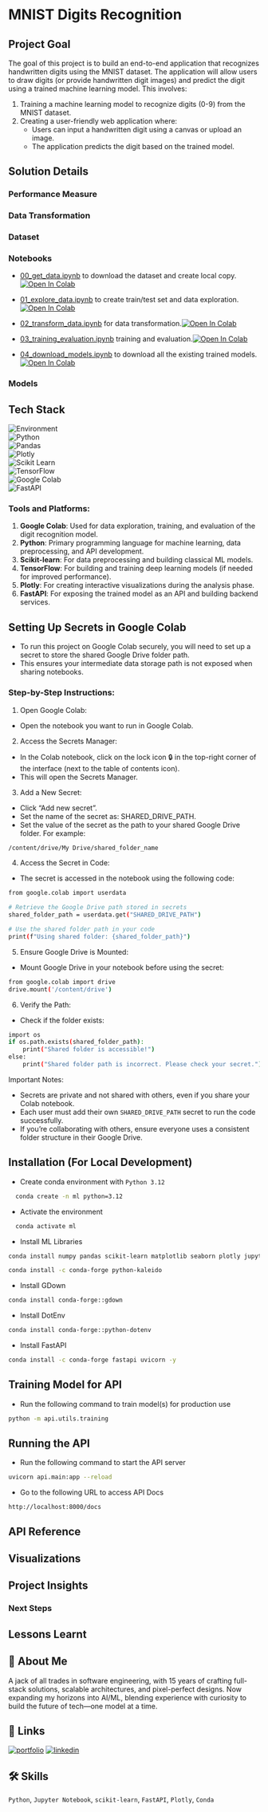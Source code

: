 # MNIST Digits Recognition

## Project Goal

The goal of this project is to build an end-to-end application that recognizes handwritten digits using the MNIST dataset. The application will allow users to draw digits (or provide handwritten digit images) and predict the digit using a trained machine learning model. This involves:
1. Training a machine learning model to recognize digits (0-9) from the MNIST dataset.
1. Creating a user-friendly web application where:
	* Users can input a handwritten digit using a canvas or upload an image.
	* The application predicts the digit based on the trained model.

## Solution Details

### Performance Measure

### Data Transformation

### Dataset

### Notebooks
* [00_get_data.ipynb](https://github.com/gaurangdave/mnist_digits_recognition/blob/main/notebooks/00_get_data.ipynb) to download the dataset and create local copy. <a href="https://colab.research.google.com/github/gaurangdave/mnist_digits_recognition/blob/main/notebooks/00_get_data.ipynb" target="_blank"><img src="https://colab.research.google.com/assets/colab-badge.svg" alt="Open In Colab"/></a>

* [01_explore_data.ipynb](https://github.com/gaurangdave/mnist_digits_recognition/blob/main/notebooks/01_explore_data.ipynb) to create train/test set and data exploration.<a href="https://colab.research.google.com/github/gaurangdave/mnist_digits_recognition/blob/main/notebooks/01_explore_data.ipynb" target="_blank"><img src="https://colab.research.google.com/assets/colab-badge.svg" alt="Open In Colab"/></a>

* [02_transform_data.ipynb](https://github.com/gaurangdave/mnist_digits_recognition/blob/main/notebooks/02_transform_data.ipynb) for data transformation.<a href="https://colab.research.google.com/github/gaurangdave/mnist_digits_recognition/blob/main/notebooks/02_transform_data.ipynb" target="_blank"><img src="https://colab.research.google.com/assets/colab-badge.svg" alt="Open In Colab"/></a>

* [03_training_evaluation.ipynb](https://github.com/gaurangdave/mnist_digits_recognition/blob/main/notebooks/03_training_evaluation.ipynb) training and evaluation.<a href="https://colab.research.google.com/github/gaurangdave/mnist_digits_recognition/blob/main/notebooks/03_training_evaluation.ipynb" target="_blank"><img src="https://colab.research.google.com/assets/colab-badge.svg" alt="Open In Colab"/></a>

* [04_download_models.ipynb](https://github.com/gaurangdave/mnist_digits_recognition/blob/main/notebooks/04_download_models.ipynb) to download all the existing trained models.<a href="https://colab.research.google.com/github/gaurangdave/mnist_digits_recognition/blob/main/notebooks/04_download_models.ipynb" target="_blank"><img src="https://colab.research.google.com/assets/colab-badge.svg" alt="Open In Colab"/></a>

### Models

## Tech Stack

![Environment](https://img.shields.io/badge/Environment-Google_Colab-FCC624?logo=googlecolab&style=for-the-badge)  
![Python](https://img.shields.io/badge/Python-3.12.2-FFD43B?logo=Python&logoColor=blue&style=for-the-badge)  
![Pandas](https://img.shields.io/badge/Pandas-2.2.2-2C2D72?logo=Pandas&logoColor=2C2D72&style=for-the-badge)  
![Plotly](https://img.shields.io/badge/Plotly-5.24.1-239120?logo=Plotly&logoColor=239120&style=for-the-badge)  
![Scikit Learn](https://img.shields.io/badge/scikit_learn-1.5.1-F7931E?logo=scikit-learn&logoColor=F7931E&style=for-the-badge)  
![TensorFlow](https://img.shields.io/badge/TensorFlow-2.12.0-FF6F00?logo=TensorFlow&logoColor=FF6F00&style=for-the-badge)  
![Google Colab](https://img.shields.io/badge/Notebook-Google_Colab-FCC624?logo=googlecolab&style=for-the-badge)  
![FastAPI](https://img.shields.io/badge/FastAPI-0.115.0-109989?logo=Fastapi&logoColor=109989&style=for-the-badge)  

### Tools and Platforms:
1. **Google Colab**: Used for data exploration, training, and evaluation of the digit recognition model.  
2. **Python**: Primary programming language for machine learning, data preprocessing, and API development.  
3. **Scikit-learn**: For data preprocessing and building classical ML models.  
4. **TensorFlow**: For building and training deep learning models (if needed for improved performance).  
5. **Plotly**: For creating interactive visualizations during the analysis phase.  
6. **FastAPI**: For exposing the trained model as an API and building backend services.  


## Setting Up Secrets in Google Colab

* To run this project on Google Colab securely, you will need to set up a secret to store the shared Google Drive folder path. 
* This ensures your intermediate data storage path is not exposed when sharing notebooks.

### Step-by-Step Instructions:

1. Open Google Colab:
* Open the notebook you want to run in Google Colab.
2. Access the Secrets Manager:
* In the Colab notebook, click on the lock icon 🔒 in the top-right corner of the interface (next to the table of contents icon).
* This will open the Secrets Manager.
3. Add a New Secret:
* Click “Add new secret”.
* Set the name of the secret as: SHARED_DRIVE_PATH.
* Set the value of the secret as the path to your shared Google Drive folder. For example:
```bash
/content/drive/My Drive/shared_folder_name
```
4. Access the Secret in Code:
* The secret is accessed in the notebook using the following code:

```bash
from google.colab import userdata

# Retrieve the Google Drive path stored in secrets
shared_folder_path = userdata.get("SHARED_DRIVE_PATH")

# Use the shared folder path in your code
print(f"Using shared folder: {shared_folder_path}")
```
5. Ensure Google Drive is Mounted:
* Mount Google Drive in your notebook before using the secret:

```bash
from google.colab import drive
drive.mount('/content/drive')
```

6. Verify the Path:
* Check if the folder exists:

```bash
import os
if os.path.exists(shared_folder_path):
    print("Shared folder is accessible!")
else:
    print("Shared folder path is incorrect. Please check your secret.")
```
Important Notes:

* Secrets are private and not shared with others, even if you share your Colab notebook.
* Each user must add their own `SHARED_DRIVE_PATH` secret to run the code successfully.
* If you’re collaborating with others, ensure everyone uses a consistent folder structure in their Google Drive.

## Installation (For Local Development)

- Create conda environment with `Python 3.12`

```bash
  conda create -n ml python=3.12
```

- Activate the environment

```bash
  conda activate ml
```

- Install ML Libraries

```bash
conda install numpy pandas scikit-learn matplotlib seaborn plotly jupyter ipykernel -y
```

```bash
conda install -c conda-forge python-kaleido
```

- Install GDown
```bash
conda install conda-forge::gdown
```

- Install DotEnv
```bash
conda install conda-forge::python-dotenv
```

- Install FastAPI

```bash
conda install -c conda-forge fastapi uvicorn -y
```
## Training Model for API
* Run the following command to train model(s) for production use
```bash
python -m api.utils.training
```
## Running the API
* Run the following command to start the API server

```bash
uvicorn api.main:app --reload
```

* Go to the following URL to access API Docs
```URL
http://localhost:8000/docs
```

## API Reference

## Visualizations

## Project Insights

### Next Steps

## Lessons Learnt

## 🚀 About Me

A jack of all trades in software engineering, with 15 years of crafting full-stack solutions, scalable architectures, and pixel-perfect designs. Now expanding my horizons into AI/ML, blending experience with curiosity to build the future of tech—one model at a time.

## 🔗 Links

[![portfolio](https://img.shields.io/badge/my_portfolio-000?style=for-the-badge&logo=ko-fi&logoColor=white)](https://gaurangdave.me/)
[![linkedin](https://img.shields.io/badge/linkedin-0A66C2?style=for-the-badge&logo=linkedin&logoColor=white)](https://www.linkedin.com/in/gaurangvdave/)

## 🛠 Skills

`Python`, `Jupyter Notebook`, `scikit-learn`, `FastAPI`, `Plotly`, `Conda`
